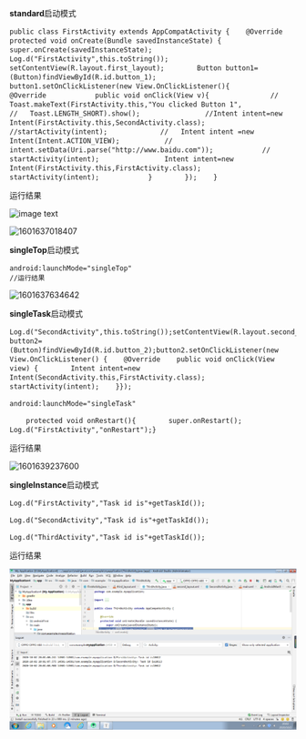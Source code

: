 **standard**启动模式

```
public class FirstActivity extends AppCompatActivity {    @Override    protected void onCreate(Bundle savedInstanceState) {        super.onCreate(savedInstanceState);        Log.d("FirstActivity",this.toString());        setContentView(R.layout.first_layout);        Button button1=(Button)findViewById(R.id.button_1);        button1.setOnClickListener(new View.OnClickListener(){        
@Override            public void onClick(View v){               // Toast.makeText(FirstActivity.this,"You clicked Button 1",                     //   Toast.LENGTH_SHORT).show();                //Intent intent=new Intent(FirstActivity.this,SecondActivity.class);                //startActivity(intent);             //   Intent intent =new Intent(Intent.ACTION_VIEW);           //     intent.setData(Uri.parse("http://www.baidu.com"));            //    startActivity(intent);                Intent intent=new Intent(FirstActivity.this,FirstActivity.class);                startActivity(intent);            }        });    }
```

运行结果

![image text]( [https://github.com/HelloFool/2018118132_Android/blob/master/%E7%AC%AC%E4%BA%8C%E6%AC%A1%E4%BD%9C%E4%B8%9A/1601637018407.png](https://github.com/HelloFool/2018118132_Android/blob/master/第二次作业/1601637018407.png))

![1601637018407](C:\Users\Administrator\AppData\Roaming\Typora\typora-user-images\1601637018407.png)



**singleTop**启动模式

```
android:launchMode="singleTop"
//运行结果
```

![1601637634642](C:\Users\Administrator\AppData\Roaming\Typora\typora-user-images\1601637634642.png)



**singleTask**启动模式

```
Log.d("SecondActivity",this.toString());setContentView(R.layout.second_layout);Button button2=(Button)findViewById(R.id.button_2);button2.setOnClickListener(new View.OnClickListener() {    @Override    public void onClick(View view) {        Intent intent=new Intent(SecondActivity.this,FirstActivity.class);        startActivity(intent);    }});
```

```
android:launchMode="singleTask"
```

```
    protected void onRestart(){        super.onRestart();        Log.d("FirstActivity","onRestart");}
```

运行结果

![1601639237600](C:\Users\Administrator\AppData\Roaming\Typora\typora-user-images\1601639237600.png)

**singleInstance**启动模式

```
Log.d("FirstActivity","Task id is"+getTaskId());
```

```
Log.d("SecondActivity","Task id is"+getTaskId());
```

```
Log.d("ThirdActivity","Task id is"+getTaskId());
```

运行结果

![image text](https://github.com/HelloFool/2018118132_Android/blob/master/%E7%AC%AC%E4%BA%8C%E6%AC%A1%E4%BD%9C%E4%B8%9A/singleInstance.png)

